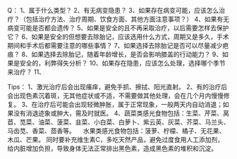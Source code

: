 

Q：
1、属于什么类型？
2、有无病变隐患？
3、如果存在病变可能，应该怎么治疗？（包括治疗方法、治疗周期、饮食方面、其他方面注意事项？）
4、如果有无病变可能是否都会遗传？
5、如果是安全的且不再采取治疗，以后需要怎样去保护它？
6、如果是安全的但想要去除胎记，应该选用什么方式，周期又是多久，手术期间和手术后都需要注意的哪些事情？
7、如果选择去除胎记是否可以尽量减少疤痕？
8、如果选择去除胎记，随着年龄增长，是否会影响膝盖的行动能力？
9、如果是安全的，利弊得失分析？
10、如果存在隐患，应该怎么处理，选择哪个季节来治疗？
11、

Tips：
1、激光治疗后会出现瘙痒，避免手抓、擦拭、阳光直射。
2、有的治疗后会出现色素沉着斑，无其他症状或不适，不需要做其他处理，会在几个月内慢慢修复。
3、在治疗后可能会出现轻微肿胀，属于正常现象，一般两天内自动消退；如果没有消退迹象或肿大，需及时就医。
4、蔬菜类感光食物包括：生菜、芹菜、莴苣、苋菜、油菜、菠菜、韭菜、小白菜、白萝卜、紫云英、灰菜、芥菜、马兰头、马齿苋、香菜、茴香等。
    　水果类感光食物包括：菠萝、柠檬、橘子、无花果、木瓜、芒果。
        同时要补充维生素C，多吃天然产品，避免过度食用人工添加剂，给内脏增加负担，导致身体无法正常排出黑色素，造成黑色素的堆积和沉淀。
